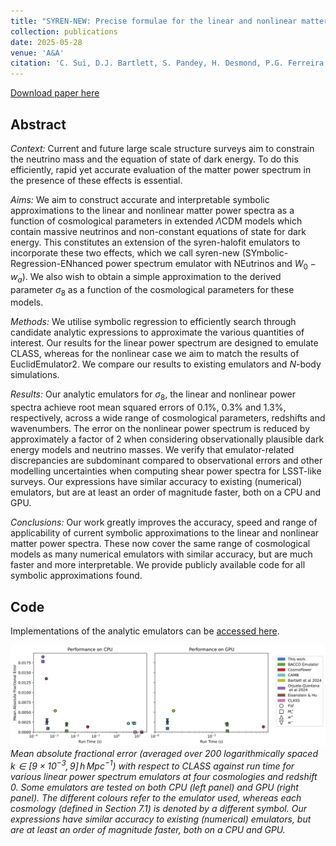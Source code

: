 ```yaml
---
title: "SYREN-NEW: Precise formulae for the linear and nonlinear matter power spectra with massive neutrinos and dynamical dark energy"
collection: publications
date: 2025-05-28
venue: 'A&A'
citation: 'C. Sui, D.J. Bartlett, S. Pandey, H. Desmond, P.G. Ferreira, P.G. Ferreira and B.D. Wandelt (2024). &quot;syren-new: Precise formulae for the linear and nonlinear matter power spectra with massive neutrinos and dynamical dark energy.&quot; <i>A&A, 698, A1</i>.'
---
```


[Download paper here](https://arxiv.org/abs/2410.14623)

## Abstract
*Context:* Current and future large scale structure surveys aim to constrain the neutrino mass and the equation of state of dark energy. To do this efficiently, rapid yet accurate evaluation of the matter power spectrum in the presence of these effects is essential. 

*Aims:* We aim to construct accurate and interpretable symbolic approximations to the linear and nonlinear matter power spectra as a function of cosmological parameters in extended $\Lambda$CDM models which contain massive neutrinos and non-constant equations of state for dark energy. 
This constitutes an extension of the syren-halofit emulators to incorporate these two effects, which we call syren-new (SYmbolic-Regression-ENhanced power spectrum emulator with NEutrinos and $W_0-w_a$).
We also wish to obtain a simple approximation to the derived parameter $\sigma_8$ as a function of the cosmological parameters for these models.

*Methods:* We utilise symbolic regression to efficiently search through candidate analytic expressions to approximate the various quantities of interest. Our results for the linear power spectrum are designed to emulate CLASS, whereas for the nonlinear case we aim to match the results of EuclidEmulator2. We compare our results to existing emulators and $N$-body simulations. 

*Results:* Our analytic emulators for $\sigma_8$, the linear and nonlinear power spectra achieve root mean squared errors of 0.1%, 0.3% and 1.3%, respectively, across a wide range of cosmological parameters, redshifts and wavenumbers. The error on the nonlinear power spectrum is reduced by approximately a factor of 2 when considering observationally plausible dark energy models and neutrino masses. We verify that emulator-related discrepancies are subdominant compared to observational errors and other modelling uncertainties when computing shear power spectra for LSST-like surveys. Our expressions have similar accuracy to existing (numerical) emulators, but are at least an order of magnitude faster, both on a CPU and GPU. 

*Conclusions:* Our work greatly improves the accuracy, speed and range of applicability of current symbolic approximations to the linear and nonlinear matter power spectra. These now cover the same range of cosmological models as many numerical emulators with similar accuracy, but are much faster and more interpretable. We provide publicly available code for all symbolic approximations found. 

## Code
Implementations of the analytic emulators can be [accessed here](https://github.com/DeaglanBartlett/symbolic_pofk).

![planck_fit](/files/2024-10-21-syren-new.png)
*Mean absolute fractional error (averaged over 200 logarithmically spaced $k \in [ 9 \times 10^{-3}, 9 ] \, h \, \text{Mpc}^{-1}$)  with respect to CLASS against run time for various linear power spectrum emulators at four cosmologies and redshift 0. Some emulators are tested on both CPU (left panel) and GPU (right panel). The different colours refer to the emulator used, whereas each cosmology (defined in Section 7.1) is denoted by a different symbol. Our expressions have similar accuracy to existing (numerical) emulators, but are at least an order of magnitude faster, both on a CPU and GPU.*
